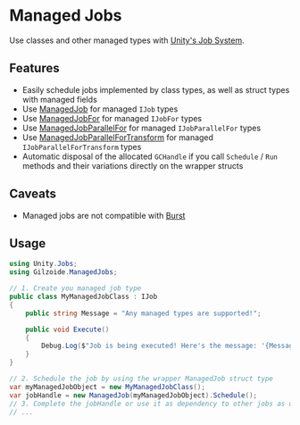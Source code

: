 # Managed Jobs
Use classes and other managed types with [Unity's Job System](https://docs.unity3d.com/Manual/JobSystemOverview.html).


## Features
- Easily schedule jobs implemented by class types, as well as struct types with managed fields
- Use [ManagedJob](Runtime/ManagedJob.cs) for managed `IJob` types
- Use [ManagedJobFor](Runtime/ManagedJobFor.cs) for managed `IJobFor` types
- Use [ManagedJobParallelFor](Runtime/ManagedJobParallelFor.cs) for managed `IJobParallelFor` types
- Use [ManagedJobParallelForTransform](Runtime/ManagedJobParallelForTransform.cs) for managed `IJobParallelForTransform` types
- Automatic disposal of the allocated `GCHandle` if you call `Schedule` / `Run` methods and their variations directly on the wrapper structs


## Caveats
- Managed jobs are not compatible with [Burst](https://docs.unity3d.com/Packages/com.unity.burst@latest)


## Usage
```cs
using Unity.Jobs;
using Gilzoide.ManagedJobs;

// 1. Create you managed job type
public class MyManagedJobClass : IJob
{
    public string Message = "Any managed types are supported!";

    public void Execute()
    {
        Debug.Log($"Job is being executed! Here's the message: '{Message}'");
    }
}

// 2. Schedule the job by using the wrapper ManagedJob struct type
var myManagedJobObject = new MyManagedJobClass();
var jobHandle = new ManagedJob(myManagedJobObject).Schedule();
// 3. Complete the jobHandle or use it as dependency to other jobs as usual
// ...
```
